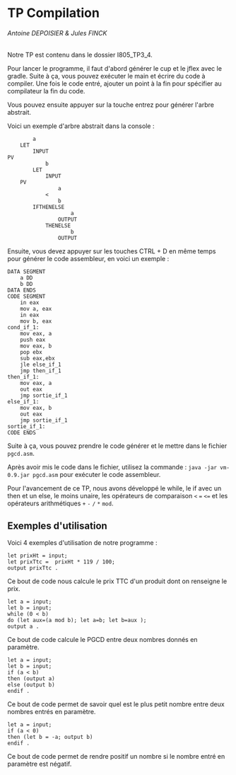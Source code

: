 # TP Compilation
###### Antoine DEPOISIER & Jules FINCK

Notre TP est contenu dans le dossier I805_TP3_4.

Pour lancer le programme, il faut d'abord générer le cup et le jflex avec le gradle.
Suite à ça, vous pouvez exécuter le main et écrire du code à compiler.
Une fois le code entré, ajouter un point à la fin pour spécifier au compilateur la fin du code.

Vous pouvez ensuite appuyer sur la touche entrez pour générer l'arbre abstrait.

Voici un exemple d'arbre abstrait dans la console :

```
        a
    LET
        INPUT
PV
            b
        LET
            INPUT
    PV
                a
            <
                b
        IFTHENELSE
                    a
                OUTPUT
            THENELSE
                    b
                OUTPUT
```

Ensuite, vous devez appuyer sur les touches CTRL + D en même temps pour générer le code assembleur, en voici un exemple :

```
DATA SEGMENT
    a DD
    b DD
DATA ENDS
CODE SEGMENT
    in eax
    mov a, eax
    in eax
    mov b, eax
cond_if_1:
    mov eax, a
    push eax
    mov eax, b
    pop ebx
    sub eax,ebx
    jle else_if_1
    jmp then_if_1
then_if_1:
    mov eax, a
    out eax
    jmp sortie_if_1
else_if_1:
    mov eax, b
    out eax
    jmp sortie_if_1
sortie_if_1:
CODE ENDS
```

Suite à ça, vous pouvez prendre le code générer et le mettre dans le fichier `pgcd.asm`.

Après avoir mis le code dans le fichier, utilisez la commande : `java -jar vm-0.9.jar pgcd.asm` pour exécuter le code assembleur.

Pour l'avancement de ce TP, nous avons développé le while, le if avec un then et un else, le moins unaire, les opérateurs de comparaison `<` `=` `<=` et les opérateurs arithmétiques `+` `-` `/` `*` `mod`.

## Exemples d'utilisation

Voici 4 exemples d'utilisation de notre programme :

```
let prixHt = input;
let prixTtc =  prixHt * 119 / 100;
output prixTtc .
```

Ce bout de code nous calcule le prix TTC d'un produit dont on renseigne le prix.

```
let a = input;
let b = input;
while (0 < b)
do (let aux=(a mod b); let a=b; let b=aux );
output a .
```

Ce bout de code calcule le PGCD entre deux nombres donnés en paramètre.

```
let a = input;
let b = input;
if (a < b)
then (output a)
else (output b)
endif .
```

Ce bout de code permet de savoir quel est le plus petit nombre entre deux nombres entrés en paramètre.

```
let a = input;
if (a < 0)
then (let b = -a; output b)
endif .
```

Ce bout de code permet de rendre positif un nombre si le nombre entré en paramètre est négatif.